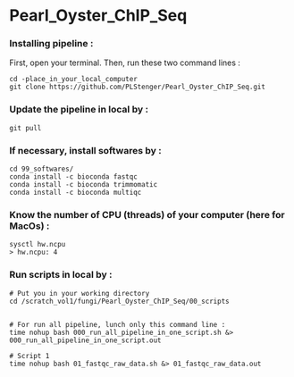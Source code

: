 # Pearl_Oyster_ChIP_Seq

### Installing pipeline :

First, open your terminal. Then, run these two command lines :

    cd -place_in_your_local_computer
    git clone https://github.com/PLStenger/Pearl_Oyster_ChIP_Seq.git

### Update the pipeline in local by :

    git pull
    
### If necessary, install softwares by :   

    cd 99_softwares/
    conda install -c bioconda fastqc
    conda install -c bioconda trimmomatic
    conda install -c bioconda multiqc


### Know the number of CPU (threads) of your computer (here for MacOs) :   

    sysctl hw.ncpu
    > hw.ncpu: 4

### Run scripts in local by :


    # Put you in your working directory
    cd /scratch_vol1/fungi/Pearl_Oyster_ChIP_Seq/00_scripts
    
    
    # For run all pipeline, lunch only this command line : 
    time nohup bash 000_run_all_pipeline_in_one_script.sh &> 000_run_all_pipeline_in_one_script.out
    
    # Script 1
    time nohup bash 01_fastqc_raw_data.sh &> 01_fastqc_raw_data.out
    
